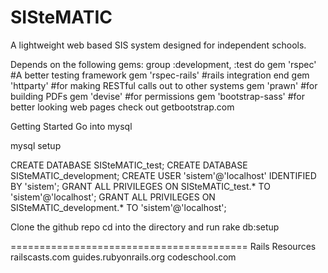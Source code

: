 SISteMATIC
==========

A lightweight web based SIS system designed for independent schools.

Depends on the following gems:
group :development, :test do
  gem 'rspec' #A better testing framework
  gem 'rspec-rails' #rails integration
end
gem 'httparty' #for making RESTful calls out to other systems
gem 'prawn' #for building PDFs
gem 'devise' #for permissions
gem 'bootstrap-sass' #for better looking web pages check out getbootstrap.com

Getting Started
Go into mysql

mysql setup

CREATE DATABASE SISteMATIC_test;
CREATE DATABASE SISteMATIC_development;
CREATE USER 'sistem'@'localhost' IDENTIFIED BY 'sistem';
GRANT ALL PRIVILEGES ON SISteMATIC_test.* TO 'sistem'@'localhost';
GRANT ALL PRIVILEGES ON SISteMATIC_development.* TO 'sistem'@'localhost';

Clone the github repo
cd into the directory and run
rake db:setup

=========================================
Rails Resources
railscasts.com
guides.rubyonrails.org
codeschool.com
